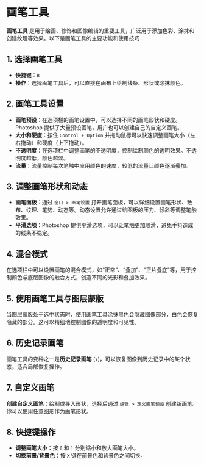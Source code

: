 # 画笔工具

**画笔工具** 是用于绘画、修饰和图像编辑的重要工具，广泛用于添加色彩、涂抹和创建纹理等效果。以下是画笔工具的主要功能和使用技巧：

## 1. 选择画笔工具

- **快捷键**：`B`
- **操作**：选择画笔工具后，可以直接在画布上绘制线条、形状或涂抹颜色。

## 2. 画笔工具设置

- **画笔预设**：在选项栏的画笔设置中，可以选择不同的画笔形状和硬度。Photoshop 提供了大量预设画笔，用户也可以创建自己的自定义画笔。
- **大小和硬度**：按住 `Control + Option` 并拖动鼠标可以快速调整画笔大小（左右拖动）和硬度（上下拖动）。
- **不透明度**：在选项栏中调整画笔的不透明度，控制绘制颜色的透明效果。不透明度越低，颜色越淡。
- **流量**：流量控制每次笔触中应用颜色的速度，较低的流量让颜色逐渐叠加。

## 3. 调整画笔形状和动态

- **画笔面板**：通过 `窗口 > 画笔设置` 打开画笔面板，可以详细设置画笔形状、散布、纹理、笔势、动态等。动态设置允许通过绘图板的压力、倾斜等调整笔触效果。
- **平滑选项**：Photoshop 提供平滑选项，可以让笔触更加顺滑，避免手抖造成的线条不稳定。

## 4. 混合模式

在选项栏中可以设置画笔的混合模式，如“正常”、“叠加”、“正片叠底”等，用于控制颜色与底层图像的融合方式，创造不同的光影和叠加效果。

## 5. 使用画笔工具与图层蒙版

当图层蒙版处于选中状态时，使用画笔工具涂抹黑色会隐藏图像部分，白色会恢复隐藏的部分。这可以精细地控制图像的透明度和可见性。

## 6. 历史记录画笔

画笔工具的变种之一是**历史记录画笔** (`Y`)，可以恢复图像到历史记录中的某个状态，适合局部恢复操作。

## 7. 自定义画笔

**创建自定义画笔**：绘制或导入形状，选择后通过 `编辑 > 定义画笔预设` 创建新画笔。你可以使用任意图形作为画笔形状。

## 8. 快捷键操作

- **调整画笔大小**：按 `[` 和 `]` 分别缩小和放大画笔大小。
- **切换前景/背景色**：按 `X` 键在前景色和背景色之间切换。
